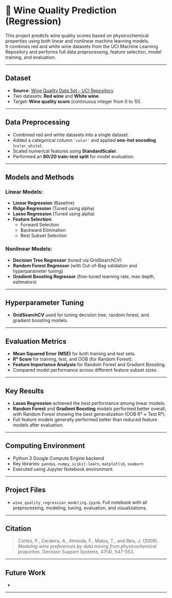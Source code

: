 # 🍷 Wine Quality Prediction (Regression)

This project predicts wine quality scores based on physicochemical properties using both linear and nonlinear machine learning models.  
It combines red and white wine datasets from the UCI Machine Learning Repository and performs full data preprocessing, feature selection, model training, and evaluation.

---

##  Dataset
- **Source**: [Wine Quality Data Set - UCI Repository](https://archive.ics.uci.edu/dataset/186/wine+quality)
- Two datasets: **Red wine** and **White wine**.
- Target: **Wine quality score** (continuous integer from 0 to 10).

---

##  Data Preprocessing
- Combined red and white datasets into a single dataset.
- Added a categorical column `'color'` and applied **one-hot encoding** (`color_white`).
- Scaled numerical features using **StandardScaler**.
- Performed an **80/20 train-test split** for model evaluation.

---

##  Models and Methods
### Linear Models:
- **Linear Regression** (Baseline)
- **Ridge Regression** (Tuned using alpha)
- **Lasso Regression** (Tuned using alpha)
- **Feature Selection**:
  - Forward Selection
  - Backward Elimination
  - Best Subset Selection

### Nonlinear Models:
- **Decision Tree Regressor** (tuned via GridSearchCV)
- **Random Forest Regressor** (with Out-of-Bag validation and hyperparameter tuning)
- **Gradient Boosting Regressor** (fine-tuned learning rate, max depth, estimators)

---

##  Hyperparameter Tuning
- **GridSearchCV** used for tuning decision tree, random forest, and gradient boosting models.

---

##  Evaluation Metrics
- **Mean Squared Error (MSE)** for both training and test sets.
- **R² Score** for training, test, and OOB (for Random Forest).
- **Feature Importance Analysis** for Random Forest and Gradient Boosting.
- Compared model performance across different feature subset sizes.

---

##  Key Results
- **Lasso Regression** achieved the best performance among linear models.
- **Random Forest** and **Gradient Boosting** models performed better overall, with Random Forest showing the best generalization (OOB R² ≈ Test R²).
- Full feature models generally performed better than reduced feature models after evaluation.

---

##  Computing Environment
- Python 3 Google Compute Engine backend
- Key libraries: `pandas`, `numpy`, `scikit-learn`, `matplotlib`, `seaborn`
- Executed using Jupyter Notebook environment.

---

##  Project Files
- `wine_quality_regression_modeling.ipynb`: Full notebook with all preprocessing, modeling, tuning, evaluation, and visualizations.

---

##  Citation
> Cortez, P., Cerdeira, A., Almeida, F., Matos, T., and Reis, J. (2009). *Modeling wine preferences by data mining from physicochemical properties.* Decision Support Systems, 47(4), 547-553.

---

##  Future Work
- 

---
